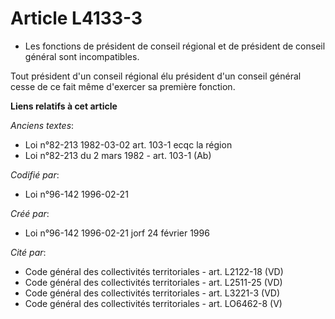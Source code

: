 # Article L4133-3

- Les fonctions de président de conseil régional et de président de conseil général sont incompatibles.

Tout président d'un conseil régional élu président d'un conseil général cesse de ce fait même d'exercer sa première fonction.

**Liens relatifs à cet article**

_Anciens textes_:

  - Loi n°82-213 1982-03-02 art. 103-1 ecqc la région
  - Loi n°82-213 du 2 mars 1982 - art. 103-1 (Ab)

_Codifié par_:

  - Loi n°96-142 1996-02-21

_Créé par_:

  - Loi n°96-142 1996-02-21 jorf 24 février 1996

_Cité par_:

  - Code général des collectivités territoriales - art. L2122-18 (VD)
  - Code général des collectivités territoriales - art. L2511-25 (VD)
  - Code général des collectivités territoriales - art. L3221-3 (VD)
  - Code général des collectivités territoriales - art. LO6462-8 (V)
